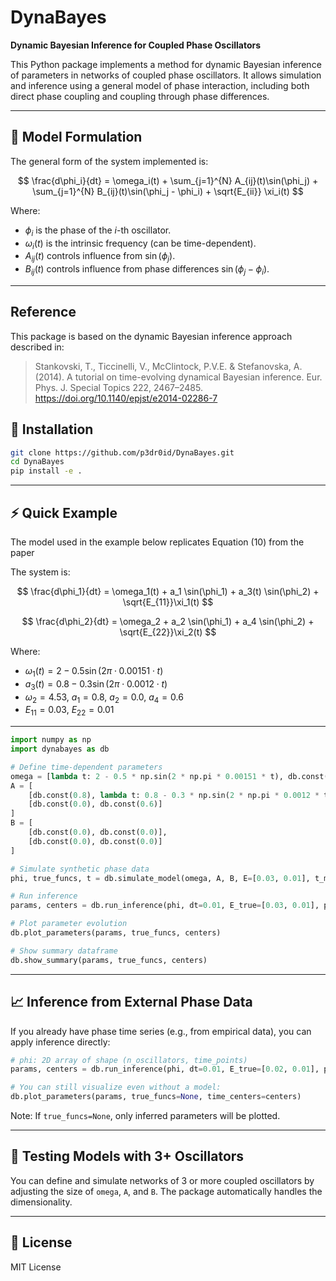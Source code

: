 # DynaBayes

**Dynamic Bayesian Inference for Coupled Phase Oscillators**

This Python package implements a method for dynamic Bayesian inference of parameters in networks of coupled phase oscillators. It allows simulation and inference using a general model of phase interaction, including both direct phase coupling and coupling through phase differences.

---

## 📘 Model Formulation

The general form of the system implemented is:

$$
\frac{d\phi_i}{dt} = \omega_i(t) + \sum_{j=1}^{N} A_{ij}(t)\sin(\phi_j) + \sum_{j=1}^{N} B_{ij}(t)\sin(\phi_j - \phi_i) + \sqrt{E_{ii}} \xi_i(t)
$$

Where:

- $\phi_i$ is the phase of the $i$-th oscillator.
- $\omega_i(t)$ is the intrinsic frequency (can be time-dependent).
- $A_{ij}(t)$ controls influence from $\sin(\phi_j)$.
- $B_{ij}(t)$ controls influence from phase differences $\sin(\phi_j - \phi_i)$.

---

## Reference

This package is based on the dynamic Bayesian inference approach described in:

> Stankovski, T., Ticcinelli, V., McClintock, P.V.E. & Stefanovska, A. (2014). A tutorial on time-evolving dynamical Bayesian inference. Eur. Phys. J. Special Topics 222, 2467–2485. https://doi.org/10.1140/epjst/e2014-02286-7



## 🔧 Installation

```bash
git clone https://github.com/p3dr0id/DynaBayes.git
cd DynaBayes
pip install -e .
```

---

## ⚡ Quick Example

The model used in the example below replicates Equation (10) from the paper

The system is:

$$
\frac{d\phi_1}{dt} = \omega_1(t) + a_1 \sin(\phi_1) + a_3(t) \sin(\phi_2) + \sqrt{E_{11}}\xi_1(t)
$$

$$
\frac{d\phi_2}{dt} = \omega_2 + a_2 \sin(\phi_1) + a_4 \sin(\phi_2) + \sqrt{E_{22}}\xi_2(t)
$$


Where:

- $\omega_1(t) = 2 - 0.5 \sin(2\pi \cdot 0.00151 \cdot t)$
- $a_3(t) = 0.8 - 0.3 \sin(2\pi \cdot 0.0012 \cdot t)$
- $\omega_2 = 4.53$, $a_1 = 0.8$, $a_2 = 0.0$, $a_4 = 0.6$
- $E_{11} = 0.03$, $E_{22} = 0.01$

---

```python
import numpy as np
import dynabayes as db

# Define time-dependent parameters
omega = [lambda t: 2 - 0.5 * np.sin(2 * np.pi * 0.00151 * t), db.const(4.53)]
A = [
    [db.const(0.8), lambda t: 0.8 - 0.3 * np.sin(2 * np.pi * 0.0012 * t)],
    [db.const(0.0), db.const(0.6)]
]
B = [
    [db.const(0.0), db.const(0.0)],
    [db.const(0.0), db.const(0.0)]
]

# Simulate synthetic phase data
phi, true_funcs, t = db.simulate_model(omega, A, B, E=[0.03, 0.01], t_max=2000, dt=0.01)

# Run inference
params, centers = db.run_inference(phi, dt=0.01, E_true=[0.03, 0.01], pw=0.2, t=t)

# Plot parameter evolution
db.plot_parameters(params, true_funcs, centers)

# Show summary dataframe
db.show_summary(params, true_funcs, centers)
```

---

## 📈 Inference from External Phase Data

If you already have phase time series (e.g., from empirical data), you can apply inference directly:

```python
# phi: 2D array of shape (n_oscillators, time_points)
params, centers = db.run_inference(phi, dt=0.01, E_true=[0.02, 0.01], pw=0.1, t=your_time_vector)

# You can still visualize even without a model:
db.plot_parameters(params, true_funcs=None, time_centers=centers)
```

Note: If `true_funcs=None`, only inferred parameters will be plotted.

---

## 🧪 Testing Models with 3+ Oscillators

You can define and simulate networks of 3 or more coupled oscillators by adjusting the size of `omega`, `A`, and `B`. The package automatically handles the dimensionality.

---

## 📄 License

MIT License
